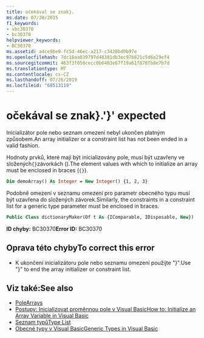```yaml
---
title: očekával se znak}.
ms.date: 07/20/2015
f1_keywords:
- vbc30370
- bc30370
helpviewer_keywords:
- BC30370
ms.assetid: a4ce9be9-fc5d-46ec-a217-c3428bd0b97e
ms.openlocfilehash: 7dc18aa039797d48381db3ec97b821c5d6a29ef4
ms.sourcegitcommit: 463f3f050cecc0b6403e67f19a61f870fb8e7b7d
ms.translationtype: MT
ms.contentlocale: cs-CZ
ms.lasthandoff: 07/26/2019
ms.locfileid: "68513119"
---
```

# <a name="-expected"></a><span data-ttu-id="17e43-102">očekával se znak}.</span><span class="sxs-lookup"><span data-stu-id="17e43-102">'}' expected</span></span>
<span data-ttu-id="17e43-103">Inicializátor pole nebo seznam omezení nebyl ukončen platným způsobem.</span><span class="sxs-lookup"><span data-stu-id="17e43-103">An array initializer or a constraint list has not been ended in a valid fashion.</span></span>

<span data-ttu-id="17e43-104">Hodnoty prvků, které mají být inicializovány pole, musí být uzavřeny ve složených`{}`závorkách ().</span><span class="sxs-lookup"><span data-stu-id="17e43-104">The element values with which to initialize an array must be enclosed in braces (`{}`).</span></span>

```vb
Dim demoArray() As Integer = New Integer() {1, 2, 3}
```

<span data-ttu-id="17e43-105">Podobně omezení v seznamu omezení pro parametr obecného typu musí být uzavřena do složených závorek.</span><span class="sxs-lookup"><span data-stu-id="17e43-105">Similarly, the constraints in a constraint list for a generic type parameter must be enclosed in braces.</span></span>

```vb
Public Class dictionaryMaker(Of t As {IComparable, IDisposable, New})
```

<span data-ttu-id="17e43-106">**ID chyby:** BC30370</span><span class="sxs-lookup"><span data-stu-id="17e43-106">**Error ID:** BC30370</span></span>

## <a name="to-correct-this-error"></a><span data-ttu-id="17e43-107">Oprava této chyby</span><span class="sxs-lookup"><span data-stu-id="17e43-107">To correct this error</span></span>

- <span data-ttu-id="17e43-108">K ukončení inicializátoru pole nebo seznamu omezení použijte "}".</span><span class="sxs-lookup"><span data-stu-id="17e43-108">Use "}" to end the array initializer or constraint list.</span></span>

## <a name="see-also"></a><span data-ttu-id="17e43-109">Viz také:</span><span class="sxs-lookup"><span data-stu-id="17e43-109">See also</span></span>

- [<span data-ttu-id="17e43-110">Pole</span><span class="sxs-lookup"><span data-stu-id="17e43-110">Arrays</span></span>](../../visual-basic/programming-guide/language-features/arrays/index.md)
- [<span data-ttu-id="17e43-111">Postupy: Inicializovat proměnnou pole v Visual Basic</span><span class="sxs-lookup"><span data-stu-id="17e43-111">How to: Initialize an Array Variable in Visual Basic</span></span>](../../visual-basic/programming-guide/language-features/arrays/how-to-initialize-an-array-variable.md)
- [<span data-ttu-id="17e43-112">Seznam typů</span><span class="sxs-lookup"><span data-stu-id="17e43-112">Type List</span></span>](../../visual-basic/language-reference/statements/type-list.md)
- [<span data-ttu-id="17e43-113">Obecné typy v Visual Basic</span><span class="sxs-lookup"><span data-stu-id="17e43-113">Generic Types in Visual Basic</span></span>](../../visual-basic/programming-guide/language-features/data-types/generic-types.md)
